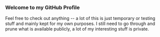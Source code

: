 ### Welcome to my GitHub Profile

Feel free to check out anything -- a lot of this is just temporary or testing stuff and mainly kept for my own purposes.
I still need to go through and prune what is available publicly, a lot of my interesting stuff is private.
